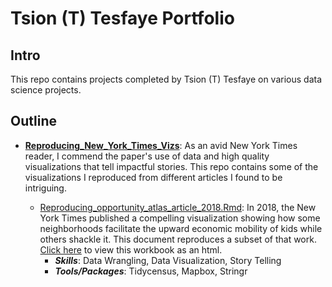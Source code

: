 # Tsion (T) Tesfaye Portfolio

## Intro

This repo contains projects completed by Tsion (T) Tesfaye on various data science projects.

## Outline

* **[Reproducing_New_York_Times_Vizs](https://tatesfaye.github.io/ttesfaye_data_science_projects/Reproducing_New_York_Times_Vizs/)**: As an avid New York Times reader, I commend the paper's use of data and high quality visualizations that tell impactful stories. This repo contains some of the visualizations I reproduced from different articles I found to be intriguing. 

  + [Reproducing_opportunity_atlas_article_2018.Rmd](https://github.com/tatesfaye/ttesfaye/blob/master/Reproducing_New_York_Times_Vizs/reproducing_opportunity_atlas_article_2018.Rmd): In 2018, the New York Times published a compelling visualization showing how some neighborhoods facilitate the upward economic mobility of kids while others shackle it. This document reproduces a subset of that work. [Click here](https://tatesfaye.github.io/ttesfaye_data_science_projects/Reproducing_New_York_Times_Vizs/reproducing_opportunity_atlas_article_2018.html) to view this workbook as an html.
    - **_Skills_**: Data Wrangling, Data Visualization, Story Telling
    - **_Tools/Packages_**: Tidycensus, Mapbox, Stringr
